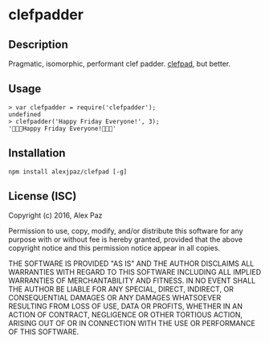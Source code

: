 clefpadder
=======

Description 
-----------

Pragmatic, isomorphic, performant clef padder. [clefpad](https://github.com/kelcecil/clefpad), but better.

Usage
-----
    > var clefpadder = require('clefpadder');
    undefined
    > clefpadder('Happy Friday Everyone!', 3);
    '🎼🎼🎼Happy Friday Everyone!🎼🎼🎼'

Installation
------------
    npm install alexjpaz/clefpad [-g]

License (ISC)
-------
Copyright (c) 2016, Alex Paz

Permission to use, copy, modify, and/or distribute this software for any purpose with or without fee is hereby granted, provided that the above copyright notice and this permission notice appear in all copies.

THE SOFTWARE IS PROVIDED "AS IS" AND THE AUTHOR DISCLAIMS ALL WARRANTIES WITH REGARD TO THIS SOFTWARE INCLUDING ALL IMPLIED WARRANTIES OF MERCHANTABILITY AND FITNESS. IN NO EVENT SHALL THE AUTHOR BE LIABLE FOR ANY SPECIAL, DIRECT, INDIRECT, OR CONSEQUENTIAL DAMAGES OR ANY DAMAGES WHATSOEVER RESULTING FROM LOSS OF USE, DATA OR PROFITS, WHETHER IN AN ACTION OF CONTRACT, NEGLIGENCE OR OTHER TORTIOUS ACTION, ARISING OUT OF OR IN CONNECTION WITH THE USE OR PERFORMANCE OF THIS SOFTWARE.
